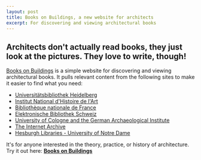 ```yaml
---
layout: post
title: Books on Buildings, a new website for architects
excerpt: For discovering and viewing architectural books
---
```


## Architects don't actually read books, they just look at the pictures. They love to write, though!


[Books on Buildings][1] is a simple website for discovering and viewing architectural books. It pulls relevant content from the following sites to make it easier to find what you need:


* [Universitätsbibliothek Heidelberg][2]  
* [Institut National d'Histoire de l'Art][3]
* [Bibliothèque nationale de France][4]
* [Elektronische Bibliothek Schweiz][5]
* [University of Cologne and the German Archaeological Institute][6]
* [The Internet Archive][7]
* [Hesburgh Libraries - University of Notre Dame][8]

It's for anyone interested in the theory, practice, or history of architecture. Try it out here: **[Books on Buildings][1]** 

[1]: http://dtlib.github.io
[2]: http://www.ub.uni-heidelberg.de/
[3]: http://bibliotheque.inha.fr/iguana/www.main.cls?surl=bibliotheque-inha
[4]: http://gallica.bnf.fr/
[5]: http://www.e-rara.ch/
[6]: http://arachne.uni-koeln.de/drupal/
[7]: https://archive.org/details/texts
[8]: http://library.nd.edu/architecture/DigitizedRareBooks.shtml
